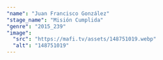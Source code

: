 ```yaml
---
"name": "Juan Francisco González"
"stage_name": "Misión Cumplida"
"genre": "2015_239"
"image":
  "src": "https://mafi.tv/assets/148751019.webp"
  "alt": "148751019"
---
```

